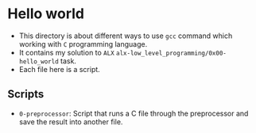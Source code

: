 # Hello world

- This directory is about different ways to use `gcc` command which working with `C` programming language.
- It contains my solution to `ALX` `alx-low_level_programming/0x00-hello_world` task.
- Each file here is a script.

## Scripts

- `0-preprocessor`: Script that runs a C file through the preprocessor and save the result into another file.
